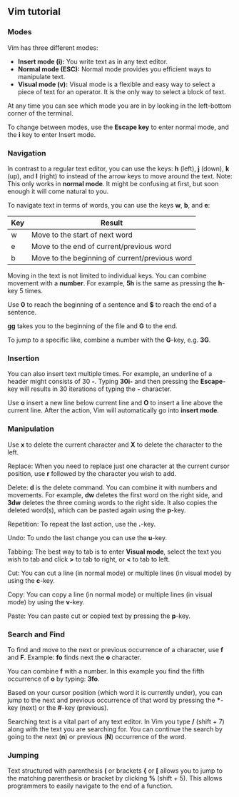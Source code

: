 
## Vim tutorial

### Modes
Vim has three different modes: 
* **Insert mode (i):** You write text as in any text editor.
* **Normal mode (ESC):** Normal mode provides you efficient ways to manipulate text.
* **Visual mode (v):** Visual mode is a flexible and easy way to select a piece of text for an operator. It is the only way to select a block of text.

At any time you can see which mode you are in by looking in the left-bottom corner of the terminal.

To change between modes, use the **Escape key** to enter normal mode, and the **i** key to enter Insert mode.

### Navigation
In contrast to a regular text editor, you can use the keys: **h** (left), **j** (down), **k** (up), and **l** (right) to instead of the arrow keys to move around the text. Note: This only works in **normal mode**. It might be confusing at first, but soon enough it will come natural to you.

To navigate text in terms of words, you can use the keys **w**, **b**, and **e**:

| Key  | Result  |
|---|---|
| w | Move to the start of next word  |
| e | Move to the end of current/previous word  |
| b | Move to the beginning of current/previous word  |

Moving in the text is not limited to individual keys. You can combine movement with a **number**. For example, **5h** is the same as pressing the **h**-key 5 times.

Use **0** to reach the beginning of a sentence and **$** to reach the end of a sentence.

**gg** takes you to the beginning of the file and **G** to the end.

To jump to a specific like, combine a number with the **G**-key, e.g. **3G**.

### Insertion

You can also insert text multiple times. For example, an underline of a header might consists of 30 **-**. Typing  **30i-** and then pressing the **Escape**-key will results in 30 iterations of typing the **-** character. 

Use **o** insert a new line below current line and **O** to insert a line above the current line. After the action, Vim will automatically go into **insert mode**.

### Manipulation

Use **x** to delete the current character and **X** to delete the character to the left.

Replace: When you need to replace just one character at the current cursor position, use **r** followed by the character you wish to add.

Delete: **d** is the delete command. You can combine it with numbers and movements. For example, **dw** deletes the first word on the right side, and **3dw** deletes the three coming words to the right side. It also copies the deleted word(s), which can be pasted again using the **p**-key.

Repetition: To repeat the last action, use the **.**-key. 

Undo: To undo the last change you can use the **u**-key.

Tabbing: The best way to tab is to enter **Visual mode**, select the text you wish to tab and click **>** to tab to right, or **<** to tab to left.

Cut: You can cut a line (in normal mode) or multiple lines (in visual mode) by using the **c**-key.

Copy: You can copy a line (in normal mode) or multiple lines (in visual mode) by using the **v**-key.
 
Paste: You can paste cut or copied text by pressing the **p**-key.

### Search and Find

To find and move to the next or previous occurrence of a character, use **f** and **F**. Example: **fo** finds next the **o** character.

You can combine **f** with a number. In this example you find the fifth occurrence of **o** by typing: **3fo**.

Based on your cursor position (which word it is currently under), you can jump to the next and previous occurrence of that word by pressing the __*__-key (next) or the **#**-key (previous). 

Searching text is a vital part of any text editor. In Vim you type **/** (shift + 7) along with the text you are searching for. You can continue the search by going to the next (**n**) or previous (**N**) occurrence of the word.

### Jumping

Text structured with parenthesis **(** or brackets **{** or **[** allows you to jump to the matching parenthesis or bracket by clicking **%** (shift + 5). This allows programmers to easily navigate to the end of a function.
